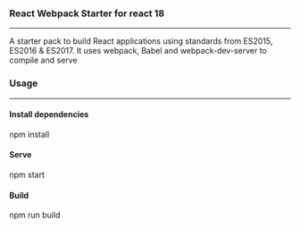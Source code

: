 <h3>React Webpack Starter for react 18</h3>
<hr>
<p>A starter pack to build React applications using standards from ES2015, ES2016 & ES2017. It uses webpack, Babel and webpack-dev-server to compile and serve</p>

<h3>Usage</h3>
<hr>
<h4>Install dependencies</h4>
npm install
<br>
<h4>Serve</h4>
npm start
<br>
<h4>Build</h4>
npm run build
